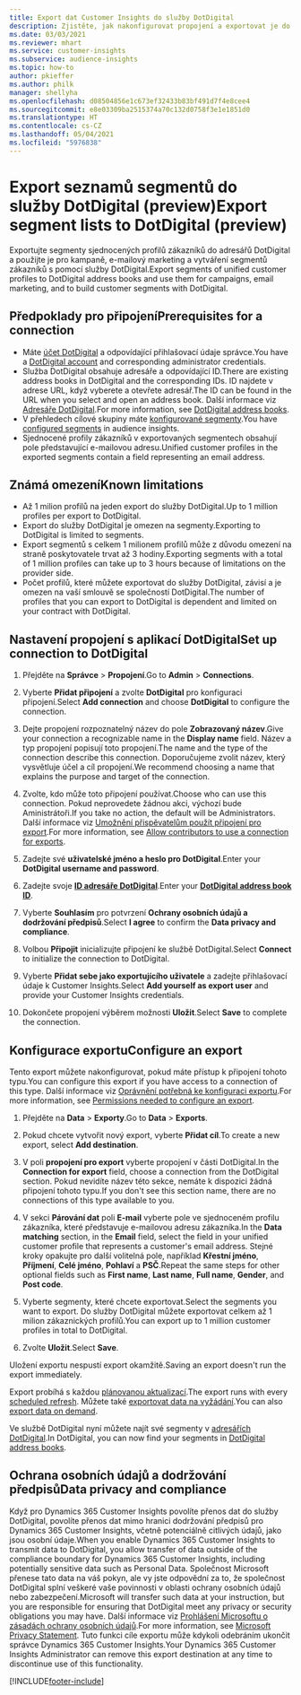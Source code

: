 ```yaml
---
title: Export dat Customer Insights do služby DotDigital
description: Zjistěte, jak nakonfigurovat propojení a exportovat je do DotDigital.
ms.date: 03/03/2021
ms.reviewer: mhart
ms.service: customer-insights
ms.subservice: audience-insights
ms.topic: how-to
author: pkieffer
ms.author: philk
manager: shellyha
ms.openlocfilehash: d08504856e1c673ef32433b83bf491d7f4e8cee4
ms.sourcegitcommit: e8e03309ba2515374a70c132d0758f3e1e1851d0
ms.translationtype: HT
ms.contentlocale: cs-CZ
ms.lasthandoff: 05/04/2021
ms.locfileid: "5976838"
---
```

# <a name="export-segment-lists-to-dotdigital-preview"></a><span data-ttu-id="ab84d-103">Export seznamů segmentů do služby DotDigital (preview)</span><span class="sxs-lookup"><span data-stu-id="ab84d-103">Export segment lists to DotDigital (preview)</span></span>

<span data-ttu-id="ab84d-104">Exportujte segmenty sjednocených profilů zákazníků do adresářů DotDigital a použijte je pro kampaně, e-mailový marketing a vytváření segmentů zákazníků s pomocí služby DotDigital.</span><span class="sxs-lookup"><span data-stu-id="ab84d-104">Export segments of unified customer profiles to DotDigital address books and use them for campaigns, email marketing, and to build customer segments with DotDigital.</span></span> 

## <a name="prerequisites-for-a-connection"></a><span data-ttu-id="ab84d-105">Předpoklady pro připojení</span><span class="sxs-lookup"><span data-stu-id="ab84d-105">Prerequisites for a connection</span></span>

-   <span data-ttu-id="ab84d-106">Máte [účet DotDigital](https://dotdigital.com/) a odpovídající přihlašovací údaje správce.</span><span class="sxs-lookup"><span data-stu-id="ab84d-106">You have a [DotDigital account](https://dotdigital.com/) and corresponding administrator credentials.</span></span>
-   <span data-ttu-id="ab84d-107">Služba DotDigital obsahuje adresáře a odpovídající ID.</span><span class="sxs-lookup"><span data-stu-id="ab84d-107">There are existing address books in DotDigital and the corresponding IDs.</span></span> <span data-ttu-id="ab84d-108">ID najdete v adrese URL, když vyberete a otevřete adresář.</span><span class="sxs-lookup"><span data-stu-id="ab84d-108">The ID can be found in the URL when you select and open an address book.</span></span> <span data-ttu-id="ab84d-109">Další informace viz [Adresáře DotDigital](https://support.dotdigital.com/hc/articles/212211968-Creating-an-address-book).</span><span class="sxs-lookup"><span data-stu-id="ab84d-109">For more information, see [DotDigital address books](https://support.dotdigital.com/hc/articles/212211968-Creating-an-address-book).</span></span>
-   <span data-ttu-id="ab84d-110">V přehledech cílové skupiny máte [konfigurované segmenty](segments.md).</span><span class="sxs-lookup"><span data-stu-id="ab84d-110">You have [configured segments](segments.md) in audience insights.</span></span>
-   <span data-ttu-id="ab84d-111">Sjednocené profily zákazníků v exportovaných segmentech obsahují pole představující e-mailovou adresu.</span><span class="sxs-lookup"><span data-stu-id="ab84d-111">Unified customer profiles in the exported segments contain a field representing an email address.</span></span>

## <a name="known-limitations"></a><span data-ttu-id="ab84d-112">Známá omezení</span><span class="sxs-lookup"><span data-stu-id="ab84d-112">Known limitations</span></span>

- <span data-ttu-id="ab84d-113">Až 1 milion profilů na jeden export do služby DotDigital.</span><span class="sxs-lookup"><span data-stu-id="ab84d-113">Up to 1 million profiles per export to DotDigital.</span></span>
- <span data-ttu-id="ab84d-114">Export do služby DotDigital je omezen na segmenty.</span><span class="sxs-lookup"><span data-stu-id="ab84d-114">Exporting to DotDigital is limited to segments.</span></span>
- <span data-ttu-id="ab84d-115">Export segmentů s celkem 1 milionem profilů může z důvodu omezení na straně poskytovatele trvat až 3 hodiny.</span><span class="sxs-lookup"><span data-stu-id="ab84d-115">Exporting segments with a total of 1 million profiles can take up to 3 hours because of limitations on the provider side.</span></span> 
- <span data-ttu-id="ab84d-116">Počet profilů, které můžete exportovat do služby DotDigital, závisí a je omezen na vaší smlouvě se společností DotDigital.</span><span class="sxs-lookup"><span data-stu-id="ab84d-116">The number of profiles that you can export to DotDigital is dependent and limited on your contract with DotDigital.</span></span>

## <a name="set-up-connection-to-dotdigital"></a><span data-ttu-id="ab84d-117">Nastavení propojení s aplikací DotDigital</span><span class="sxs-lookup"><span data-stu-id="ab84d-117">Set up connection to DotDigital</span></span>

1. <span data-ttu-id="ab84d-118">Přejděte na **Správce** > **Propojení**.</span><span class="sxs-lookup"><span data-stu-id="ab84d-118">Go to **Admin** > **Connections**.</span></span>

1. <span data-ttu-id="ab84d-119">Vyberte **Přidat připojení** a zvolte **DotDigital** pro konfiguraci připojení.</span><span class="sxs-lookup"><span data-stu-id="ab84d-119">Select **Add connection** and choose **DotDigital** to configure the connection.</span></span>

1. <span data-ttu-id="ab84d-120">Dejte propojení rozpoznatelný název do pole **Zobrazovaný název**.</span><span class="sxs-lookup"><span data-stu-id="ab84d-120">Give your connection a recognizable name in the **Display name** field.</span></span> <span data-ttu-id="ab84d-121">Název a typ propojení popisují toto propojení.</span><span class="sxs-lookup"><span data-stu-id="ab84d-121">The name and the type of the connection describe this connection.</span></span> <span data-ttu-id="ab84d-122">Doporučujeme zvolit název, který vysvětluje účel a cíl propojení.</span><span class="sxs-lookup"><span data-stu-id="ab84d-122">We recommend choosing a name that explains the purpose and target of the connection.</span></span>

1. <span data-ttu-id="ab84d-123">Zvolte, kdo může toto připojení používat.</span><span class="sxs-lookup"><span data-stu-id="ab84d-123">Choose who can use this connection.</span></span> <span data-ttu-id="ab84d-124">Pokud neprovedete žádnou akci, výchozí bude Aministrátoři.</span><span class="sxs-lookup"><span data-stu-id="ab84d-124">If you take no action, the default will be Administrators.</span></span> <span data-ttu-id="ab84d-125">Další informace viz [Umožnění přispěvatelům použít připojení pro export](connections.md#allow-contributors-to-use-a-connection-for-exports).</span><span class="sxs-lookup"><span data-stu-id="ab84d-125">For more information, see [Allow contributors to use a connection for exports](connections.md#allow-contributors-to-use-a-connection-for-exports).</span></span>

1. <span data-ttu-id="ab84d-126">Zadejte své **uživatelské jméno a heslo pro DotDigital**.</span><span class="sxs-lookup"><span data-stu-id="ab84d-126">Enter your **DotDigital username and password**.</span></span>

1. <span data-ttu-id="ab84d-127">Zadejte svoje **[ID adresáře DotDigital](https://support.dotdigital.com/hc/articles/212211968-Creating-an-address-book)**.</span><span class="sxs-lookup"><span data-stu-id="ab84d-127">Enter your **[DotDigital address book ID](https://support.dotdigital.com/hc/articles/212211968-Creating-an-address-book)**.</span></span>

1. <span data-ttu-id="ab84d-128">Vyberte **Souhlasím** pro potvrzení **Ochrany osobních údajů a dodržování předpisů**.</span><span class="sxs-lookup"><span data-stu-id="ab84d-128">Select **I agree** to confirm the **Data privacy and compliance**.</span></span>

1. <span data-ttu-id="ab84d-129">Volbou **Připojit** inicializujte připojení ke službě DotDigital.</span><span class="sxs-lookup"><span data-stu-id="ab84d-129">Select **Connect** to initialize the connection to DotDigital.</span></span>

1. <span data-ttu-id="ab84d-130">Vyberte **Přidat sebe jako exportujícího uživatele** a zadejte přihlašovací údaje k Customer Insights.</span><span class="sxs-lookup"><span data-stu-id="ab84d-130">Select **Add yourself as export user** and provide your Customer Insights credentials.</span></span>

1. <span data-ttu-id="ab84d-131">Dokončete propojení výběrem možnosti **Uložit**.</span><span class="sxs-lookup"><span data-stu-id="ab84d-131">Select **Save** to complete the connection.</span></span> 

## <a name="configure-an-export"></a><span data-ttu-id="ab84d-132">Konfigurace exportu</span><span class="sxs-lookup"><span data-stu-id="ab84d-132">Configure an export</span></span>

<span data-ttu-id="ab84d-133">Tento export můžete nakonfigurovat, pokud máte přístup k připojení tohoto typu.</span><span class="sxs-lookup"><span data-stu-id="ab84d-133">You can configure this export if you have access to a connection of this type.</span></span> <span data-ttu-id="ab84d-134">Další informace viz [Oprávnění potřebná ke konfiguraci exportu](export-destinations.md#set-up-a-new-export).</span><span class="sxs-lookup"><span data-stu-id="ab84d-134">For more information, see [Permissions needed to configure an export](export-destinations.md#set-up-a-new-export).</span></span>

1. <span data-ttu-id="ab84d-135">Přejděte na **Data** > **Exporty**.</span><span class="sxs-lookup"><span data-stu-id="ab84d-135">Go to **Data** > **Exports**.</span></span>

1. <span data-ttu-id="ab84d-136">Pokud chcete vytvořit nový export, vyberte **Přidat cíl**.</span><span class="sxs-lookup"><span data-stu-id="ab84d-136">To create a new export, select **Add destination**.</span></span>

1. <span data-ttu-id="ab84d-137">V poli **propojení pro export** vyberte propojení v části DotDigital.</span><span class="sxs-lookup"><span data-stu-id="ab84d-137">In the **Connection for export** field, choose a connection from the DotDigital section.</span></span> <span data-ttu-id="ab84d-138">Pokud nevidíte název této sekce, nemáte k dispozici žádná připojení tohoto typu.</span><span class="sxs-lookup"><span data-stu-id="ab84d-138">If you don't see this section name, there are no connections of this type available to you.</span></span>


1. <span data-ttu-id="ab84d-139">V sekci **Párování dat** poli **E-mail** vyberte pole ve sjednoceném profilu zákazníka, které představuje e-mailovou adresu zákazníka.</span><span class="sxs-lookup"><span data-stu-id="ab84d-139">In the **Data matching** section, in the **Email** field, select the field in your unified customer profile that represents a customer's email address.</span></span> <span data-ttu-id="ab84d-140">Stejné kroky opakujte pro další volitelná pole, například **Křestní jméno**, **Příjmení**, **Celé jméno**, **Pohlaví** a **PSČ**.</span><span class="sxs-lookup"><span data-stu-id="ab84d-140">Repeat the same steps for other optional fields such as **First name**, **Last name**, **Full name**, **Gender**, and **Post code**.</span></span>

1. <span data-ttu-id="ab84d-141">Vyberte segmenty, které chcete exportovat.</span><span class="sxs-lookup"><span data-stu-id="ab84d-141">Select the segments you want to export.</span></span> <span data-ttu-id="ab84d-142">Do služby DotDigital můžete exportovat celkem až 1 milion zákaznických profilů.</span><span class="sxs-lookup"><span data-stu-id="ab84d-142">You can export up to 1 million customer profiles in total to DotDigital.</span></span>

1. <span data-ttu-id="ab84d-143">Zvolte **Uložit**.</span><span class="sxs-lookup"><span data-stu-id="ab84d-143">Select **Save**.</span></span>

<span data-ttu-id="ab84d-144">Uložení exportu nespustí export okamžitě.</span><span class="sxs-lookup"><span data-stu-id="ab84d-144">Saving an export doesn't run the export immediately.</span></span>

<span data-ttu-id="ab84d-145">Export probíhá s každou [plánovanou aktualizací](system.md#schedule-tab).</span><span class="sxs-lookup"><span data-stu-id="ab84d-145">The export runs with every [scheduled refresh](system.md#schedule-tab).</span></span> <span data-ttu-id="ab84d-146">Můžete také [exportovat data na vyžádání](export-destinations.md#run-exports-on-demand).</span><span class="sxs-lookup"><span data-stu-id="ab84d-146">You can also [export data on demand](export-destinations.md#run-exports-on-demand).</span></span> 
 
<span data-ttu-id="ab84d-147">Ve službě DotDigital nyní můžete najít své segmenty v [adresářích DotDigital](https://support.dotdigital.com/hc/articles/212211968-Creating-an-address-book).</span><span class="sxs-lookup"><span data-stu-id="ab84d-147">In DotDigital, you can now find your segments in [DotDigital address books](https://support.dotdigital.com/hc/articles/212211968-Creating-an-address-book).</span></span>


## <a name="data-privacy-and-compliance"></a><span data-ttu-id="ab84d-148">Ochrana osobních údajů a dodržování předpisů</span><span class="sxs-lookup"><span data-stu-id="ab84d-148">Data privacy and compliance</span></span>

<span data-ttu-id="ab84d-149">Když pro Dynamics 365 Customer Insights povolíte přenos dat do služby DotDigital, povolíte přenos dat mimo hranici dodržování předpisů pro Dynamics 365 Customer Insights, včetně potenciálně citlivých údajů, jako jsou osobní údaje.</span><span class="sxs-lookup"><span data-stu-id="ab84d-149">When you enable Dynamics 365 Customer Insights to transmit data to DotDigital, you allow transfer of data outside of the compliance boundary for Dynamics 365 Customer Insights, including potentially sensitive data such as Personal Data.</span></span> <span data-ttu-id="ab84d-150">Společnost Microsoft přenese tato data na váš pokyn, ale vy jste odpovědní za to, že společnost DotDigital splní veškeré vaše povinnosti v oblasti ochrany osobních údajů nebo zabezpečení.</span><span class="sxs-lookup"><span data-stu-id="ab84d-150">Microsoft will transfer such data at your instruction, but you are responsible for ensuring that DotDigital meet any privacy or security obligations you may have.</span></span> <span data-ttu-id="ab84d-151">Další informace viz [Prohlášení Microsoftu o zásadách ochrany osobních údajů](https://go.microsoft.com/fwlink/?linkid=396732).</span><span class="sxs-lookup"><span data-stu-id="ab84d-151">For more information, see [Microsoft Privacy Statement](https://go.microsoft.com/fwlink/?linkid=396732).</span></span>
<span data-ttu-id="ab84d-152">Tuto funkci cíle exportu může kdykoli odebráním ukončit správce Dynamics 365 Customer Insights.</span><span class="sxs-lookup"><span data-stu-id="ab84d-152">Your Dynamics 365 Customer Insights Administrator can remove this export destination at any time to discontinue use of this functionality.</span></span>


[!INCLUDE[footer-include](../includes/footer-banner.md)]
